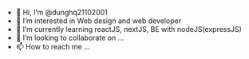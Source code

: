 - 👋 Hi, I’m @dunghq21102001
- 👀 I’m interested in Web design and web developer
- 🌱 I’m currently learning reactJS, nextJS, BE with nodeJS(expressJS)
- 💞️ I’m looking to collaborate on ...
- 📫 How to reach me ...

<!---
dunghq21102001/dunghq21102001 is a ✨ special ✨ repository because its `README.md` (this file) appears on your GitHub profile.
You can click the Preview link to take a look at your changes.


